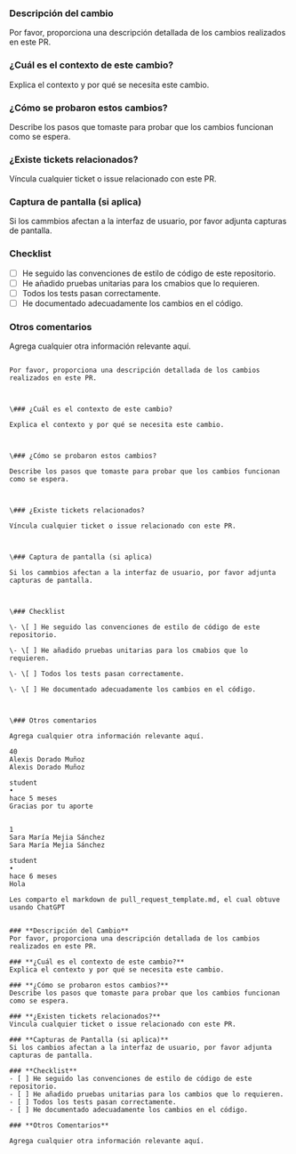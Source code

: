 ### Descripción del cambio

Por favor, proporciona una descripción detallada de los cambios realizados en este PR.

### ¿Cuál es el contexto de este cambio?

Explica el contexto y por qué se necesita este cambio.

### ¿Cómo se probaron estos cambios?

Describe los pasos que tomaste para probar que los cambios funcionan como se espera.

### ¿Existe tickets relacionados?

Víncula cualquier ticket o issue relacionado con este PR.

### Captura de pantalla (si aplica)

Si los cammbios afectan a la interfaz de usuario, por favor adjunta capturas de pantalla.

### Checklist

- [ ] He seguido las convenciones de estilo de código de este repositorio.
- [ ] He añadido pruebas unitarias para los cmabios que lo requieren.
- [ ] Todos los tests pasan correctamente.
- [ ] He documentado adecuadamente los cambios en el código.

### Otros comentarios

Agrega cualquier otra información relevante aquí.

```### Descripción del cambio

Por favor, proporciona una descripción detallada de los cambios realizados en este PR.



\### ¿Cuál es el contexto de este cambio?

Explica el contexto y por qué se necesita este cambio.



\### ¿Cómo se probaron estos cambios?

Describe los pasos que tomaste para probar que los cambios funcionan como se espera.



\### ¿Existe tickets relacionados?

Víncula cualquier ticket o issue relacionado con este PR.



\### Captura de pantalla (si aplica)

Si los cammbios afectan a la interfaz de usuario, por favor adjunta capturas de pantalla.



\### Checklist

\- \[ ] He seguido las convenciones de estilo de código de este repositorio.

\- \[ ] He añadido pruebas unitarias para los cmabios que lo requieren.

\- \[ ] Todos los tests pasan correctamente.

\- \[ ] He documentado adecuadamente los cambios en el código.



\### Otros comentarios

Agrega cualquier otra información relevante aquí.

40
Alexis Dorado Muñoz
Alexis Dorado Muñoz

student
•
hace 5 meses
Gracias por tu aporte


1
Sara María Mejia Sánchez
Sara María Mejia Sánchez

student
•
hace 6 meses
Hola

Les comparto el markdown de pull_request_template.md, el cual obtuve usando ChatGPT


### **Descripción del Cambio**  
Por favor, proporciona una descripción detallada de los cambios realizados en este PR.

### **¿Cuál es el contexto de este cambio?**  
Explica el contexto y por qué se necesita este cambio.

### **¿Cómo se probaron estos cambios?**  
Describe los pasos que tomaste para probar que los cambios funcionan como se espera.

### **¿Existen tickets relacionados?**  
Vincula cualquier ticket o issue relacionado con este PR.

### **Capturas de Pantalla (si aplica)**  
Si los cambios afectan a la interfaz de usuario, por favor adjunta capturas de pantalla.

### **Checklist**  
- [ ] He seguido las convenciones de estilo de código de este repositorio.  
- [ ] He añadido pruebas unitarias para los cambios que lo requieren.  
- [ ] Todos los tests pasan correctamente.  
- [ ] He documentado adecuadamente los cambios en el código.

### **Otros Comentarios**  

Agrega cualquier otra información relevante aquí.